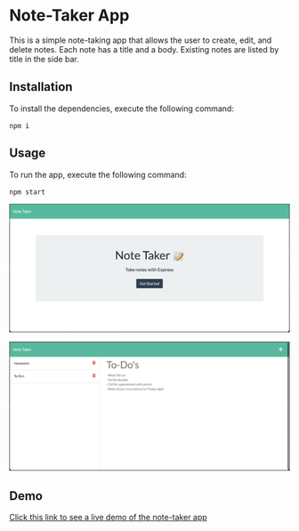 # Note-Taker App
This is a simple note-taking app that allows the user to create, edit, and delete notes.  Each note
has a title and a body.  Existing notes are listed by title in the side bar.

## Installation
To install the dependencies, execute the following command:
```
npm i
```

## Usage
To run the app, execute the following command:
```
npm start
```
![Homepage](https://github.com/j-goldrath/note-taker/blob/main/public/assets/images/note-taker-app-homepage.png?raw=true)

![Dashboard](https://github.com/j-goldrath/note-taker/blob/main/public/assets/images/note-taker-app-dashboard.png?raw=true)

## Demo
[Click this link to see a live demo of the note-taker app](https://peaceful-beyond-09080.herokuapp.com/)